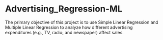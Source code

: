 # Advertising_Regression-ML
The primary objective of this project is to use Simple Linear Regression and Multiple Linear Regression to analyze how different advertising expenditures (e.g., TV, radio, and newspaper) affect sales.
